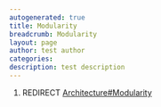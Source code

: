 ```yaml
---
autogenerated: true
title: Modularity
breadcrumb: Modularity
layout: page
author: test author
categories: 
description: test description
---
```


1.  REDIRECT [Architecture\#Modularity](Architecture#Modularity "wikilink")
